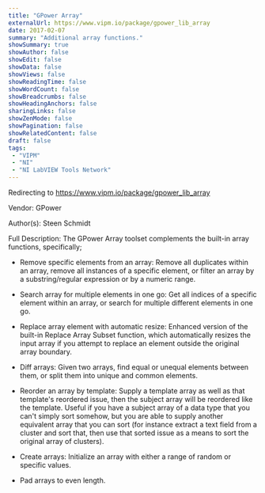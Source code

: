 ```yaml
---
title: "GPower Array"
externalUrl: https://www.vipm.io/package/gpower_lib_array
date: 2017-02-07
summary: "Additional array functions."
showSummary: true
showAuthor: false
showEdit: false
showData: false
showViews: false
showReadingTime: false
showWordCount: false
showBreadcrumbs: false
showHeadingAnchors: false
sharingLinks: false
showZenMode: false
showPagination: false
showRelatedContent: false
draft: false
tags:
 - "VIPM"
 - "NI"
 - "NI LabVIEW Tools Network"
---
```


Redirecting to https://www.vipm.io/package/gpower_lib_array

Vendor: GPower

Author(s): Steen Schmidt
 
Full Description:
The GPower Array toolset complements the built-in array functions, specifically;

- Remove specific elements from an array:
Remove all duplicates within an array, remove all instances of a specific element, or filter an array by a substring/regular expression or by a numeric range.

- Search array for multiple elements in one go:
Get all indices of a specific element within an array, or search for multiple different elements in one go.

- Replace array element with automatic resize:
Enhanced version of the built-in Replace Array Subset function, which automatically resizes the input array if you attempt to replace an element outside the original array boundary.

- Diff arrays:
Given two arrays, find equal or unequal elements between them, or split them into unique and common elements.

- Reorder an array by template:
Supply a template array as well as that template's reordered issue, then the subject array will be reordered like the template. Useful if you have a subject array of a data type that you can't simply sort somehow, but you are able to supply another equivalent array that you can sort (for instance extract a text field from a cluster and sort that, then use that sorted issue as a means to sort the original array of clusters).

- Create arrays:
Initialize an array with either a range of random or specific values.

- Pad arrays to even length.
